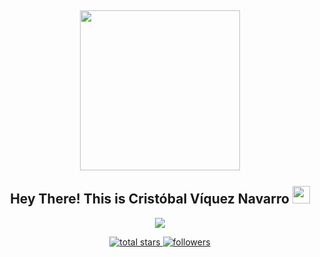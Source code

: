 <h2 align="center"> <img align="center" height="256px" src="https://user-images.githubusercontent.com/51513908/150689872-eaa21d9a-7c65-4662-938c-26091c09cd70.svg"> <br> <br> Hey There! This is Cristóbal Víquez Navarro <img src="https://media.giphy.com/media/hvRJCLFzcasrR4ia7z/giphy.gif" width="28"> </h2>

<p align="center"> <img src="https://readme-typing-svg.herokuapp.com?color=%2336BCF7&size=48&center=true&width=500&height=100&lines=Android+Developer;Game+Developer;Graphic+Designer;VFX+Artist;C%2B%2B+Lover;Mechatronics+Engineer"> </p>

<p align="center"> <a href="https://github.com/DenverCoder1?tab=repositories&sort=stargazers"> <img alt="total stars" title="Total stars on GitHub" src="https://custom-icon-badges.herokuapp.com/badge/dynamic/json?logo=star&color=55960c&labelColor=488207&label=Stars&style=for-the-badge&query=%24.stars&url=https://api.github-star-counter.workers.dev/user/CristobalViquezNavarro"/> </a> <a href="https://github.com/DenverCoder1?tab=followers"> <img alt="followers" title="Follow me on Github" src="https://custom-icon-badges.herokuapp.com/github/followers/CristobalViquezNavarro?color=236ad3&labelColor=1155ba&style=for-the-badge&logo=person-add&label=Follow&logoColor=white"/> </a> </p>
